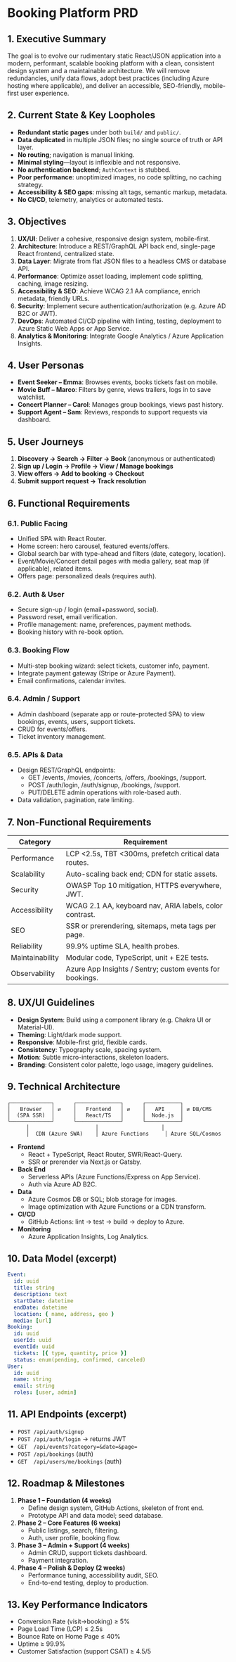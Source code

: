 # Booking Platform PRD

## 1. Executive Summary
The goal is to evolve our rudimentary static React/JSON application into a modern, performant, scalable booking platform with a clean, consistent design system and a maintainable architecture. We will remove redundancies, unify data flows, adopt best practices (including Azure hosting where applicable), and deliver an accessible, SEO-friendly, mobile-first user experience.

## 2. Current State & Key Loopholes
- **Redundant static pages** under both `build/` and `public/`.
- **Data duplicated** in multiple JSON files; no single source of truth or API layer.
- **No routing**; navigation is manual linking.
- **Minimal styling**—layout is inflexible and not responsive.
- **No authentication backend**; `AuthContext` is stubbed.
- **Poor performance**: unoptimized images, no code splitting, no caching strategy.
- **Accessibility & SEO gaps**: missing alt tags, semantic markup, metadata.
- **No CI/CD**, telemetry, analytics or automated tests.

## 3. Objectives
1. **UX/UI**: Deliver a cohesive, responsive design system, mobile-first.
2. **Architecture**: Introduce a REST/GraphQL API back end, single-page React frontend, centralized state.
3. **Data Layer**: Migrate from flat JSON files to a headless CMS or database API.
4. **Performance**: Optimize asset loading, implement code splitting, caching, image resizing.
5. **Accessibility & SEO**: Achieve WCAG 2.1 AA compliance, enrich metadata, friendly URLs.
6. **Security**: Implement secure authentication/authorization (e.g. Azure AD B2C or JWT).
7. **DevOps**: Automated CI/CD pipeline with linting, testing, deployment to Azure Static Web Apps or App Service.
8. **Analytics & Monitoring**: Integrate Google Analytics / Azure Application Insights.

## 4. User Personas
- **Event Seeker – Emma**: Browses events, books tickets fast on mobile.
- **Movie Buff – Marco**: Filters by genre, views trailers, logs in to save watchlist.
- **Concert Planner – Carol**: Manages group bookings, views past history.
- **Support Agent – Sam**: Reviews, responds to support requests via dashboard.

## 5. User Journeys
1. **Discovery → Search → Filter → Book** (anonymous or authenticated)
2. **Sign up / Login → Profile → View / Manage bookings**
3. **View offers → Add to booking → Checkout**
4. **Submit support request → Track resolution**

## 6. Functional Requirements

### 6.1. Public Facing
- Unified SPA with React Router.
- Home screen: hero carousel, featured events/offers.
- Global search bar with type-ahead and filters (date, category, location).
- Event/Movie/Concert detail pages with media gallery, seat map (if applicable), related items.
- Offers page: personalized deals (requires auth).

### 6.2. Auth & User
- Secure sign-up / login (email+password, social).
- Password reset, email verification.
- Profile management: name, preferences, payment methods.
- Booking history with re-book option.

### 6.3. Booking Flow
- Multi-step booking wizard: select tickets, customer info, payment.
- Integrate payment gateway (Stripe or Azure Payment).
- Email confirmations, calendar invites.

### 6.4. Admin / Support
- Admin dashboard (separate app or route-protected SPA) to view bookings, events, users, support tickets.
- CRUD for events/offers.
- Ticket inventory management.

### 6.5. APIs & Data
- Design REST/GraphQL endpoints:
  - GET /events, /movies, /concerts, /offers, /bookings, /support.
  - POST /auth/login, /auth/signup, /bookings, /support.
  - PUT/DELETE admin operations with role-based auth.
- Data validation, pagination, rate limiting.

## 7. Non-Functional Requirements

| Category         | Requirement                                           |
|------------------|-------------------------------------------------------|
| Performance      | LCP <2.5s, TBT <300ms, prefetch critical data routes. |
| Scalability      | Auto-scaling back end; CDN for static assets.         |
| Security         | OWASP Top 10 mitigation, HTTPS everywhere, JWT.       |
| Accessibility    | WCAG 2.1 AA, keyboard nav, ARIA labels, color contrast. |
| SEO              | SSR or prerendering, sitemaps, meta tags per page.    |
| Reliability      | 99.9% uptime SLA, health probes.                      |
| Maintainability  | Modular code, TypeScript, unit + E2E tests.          |
| Observability    | Azure App Insights / Sentry; custom events for bookings.|

## 8. UX/UI Guidelines

- **Design System**: Build using a component library (e.g. Chakra UI or Material-UI).
- **Theming**: Light/dark mode support.
- **Responsive**: Mobile-first grid, flexible cards.
- **Consistency**: Typography scale, spacing system.
- **Motion**: Subtle micro-interactions, skeleton loaders.
- **Branding**: Consistent color palette, logo usage, imagery guidelines.

## 9. Technical Architecture

```
┌─────────────┐      ┌──────────────┐      ┌───────────┐
│   Browser   │ ⇄    │   Frontend   │ ⇄    │   API     │ ⇄ DB/CMS
│  (SPA SSR)  │      │   React/TS   │      │  Node.js  │
└─────────────┘      └──────────────┘      └───────────┘
      │                     │                    │
      │  CDN (Azure SWA)    │ Azure Functions     │ Azure SQL/Cosmos
```

- **Frontend**  
  - React + TypeScript, React Router, SWR/React-Query.  
  - SSR or prerender via Next.js or Gatsby.  
- **Back End**  
  - Serverless APIs (Azure Functions/Express on App Service).  
  - Auth via Azure AD B2C.  
- **Data**  
  - Azure Cosmos DB or SQL; blob storage for images.  
  - Image optimization with Azure Functions or a CDN transform.  
- **CI/CD**  
  - GitHub Actions: lint → test → build → deploy to Azure.  
- **Monitoring**  
  - Azure Application Insights, Log Analytics.

## 10. Data Model (excerpt)

```yaml
Event:
  id: uuid
  title: string
  description: text
  startDate: datetime
  endDate: datetime
  location: { name, address, geo }
  media: [url]
Booking:
  id: uuid
  userId: uuid
  eventId: uuid
  tickets: [{ type, quantity, price }]
  status: enum(pending, confirmed, canceled)
User:
  id: uuid
  name: string
  email: string
  roles: [user, admin]
```  

## 11. API Endpoints (excerpt)

- `POST /api/auth/signup`  
- `POST /api/auth/login` → returns JWT  
- `GET  /api/events?category=&date=&page=`  
- `POST /api/bookings` (auth)  
- `GET  /api/users/me/bookings` (auth)

## 12. Roadmap & Milestones

1. **Phase 1 – Foundation (4 weeks)**  
   - Define design system, GitHub Actions, skeleton of front end.  
   - Prototype API and data model; seed database.  
2. **Phase 2 – Core Features (6 weeks)**  
   - Public listings, search, filtering.  
   - Auth, user profile, booking flow.  
3. **Phase 3 – Admin + Support (4 weeks)**  
   - Admin CRUD, support tickets dashboard.  
   - Payment integration.  
4. **Phase 4 – Polish & Deploy (2 weeks)**  
   - Performance tuning, accessibility audit, SEO.  
   - End-to-end testing, deploy to production.

## 13. Key Performance Indicators

- Conversion Rate (visit→booking) ≥ 5%  
- Page Load Time (LCP) ≤ 2.5s  
- Bounce Rate on Home Page ≤ 40%  
- Uptime ≥ 99.9%  
- Customer Satisfaction (support CSAT) ≥ 4.5/5
